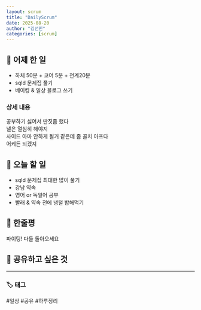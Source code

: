 ```yaml
---
layout: scrum
title: "DailyScrum"
date: 2025-08-20
author: "김선민"
categories: [scrum]
---
```


## 📝 어제 한 일


- 하체 50분 + 코어 5분 + 천계20분
- sqld 문제집 풀기
- 베이킹 & 일상 블로그 쓰기 







### 상세 내용 
공부하기 싫어서 딴짓좀 했다  
낼은 열심히 해야지  
사이드 아마 안하게 될거 같은데 좀 골치 아프다  
어케든 되겠지          
                          
     

             
     
## 🎯 오늘 할 일
- sqld 문제집 최대한 많이 풀기  
- 강남 약속
- 영어 or 독일어 공부 
- 빨래 & 약속 전에 냉털 밥해먹기 
 



## 💭 한줄평   
파이팅! 다들 돌아오세요    


## 🔗 공유하고 싶은 것


      


---

### 🏷️ 태그

#일상 #공유 #하루정리 

